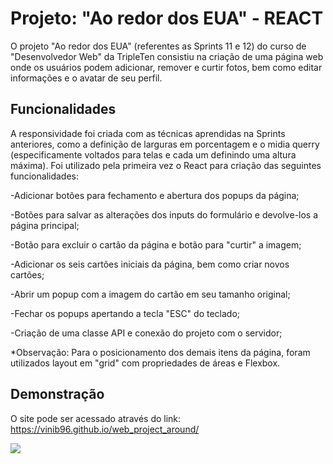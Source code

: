 
# Projeto: "Ao redor dos EUA" - REACT 

O projeto "Ao redor dos EUA" (referentes as Sprints 11 e 12) do curso de "Desenvolvedor Web" da TripleTen consistiu na criação de uma página web onde os usuários podem adicionar, remover e curtir fotos, bem como editar informações e o avatar de seu perfil. 

## Funcionalidades

A responsividade foi criada com as técnicas aprendidas na Sprints anteriores, como a definição de larguras em porcentagem e o midia querry (especificamente voltados para telas e cada um definindo uma altura máxima). Foi utilizado pela primeira vez o React para criação das seguintes funcionalidades: 

-Adicionar botões para fechamento e abertura dos popups da página;

-Botões para salvar as alterações dos inputs do formulário e devolve-los a página principal;

-Botão para excluir o cartão da página e botão para "curtir" a imagem;

-Adicionar os seis cartões iniciais da página, bem como criar novos cartões;

-Abrir um popup com a imagem do cartão em seu tamanho original;

-Fechar os popups apertando a tecla "ESC" do teclado;

-Criação de uma classe API e conexão do projeto com o servidor;

*Observação: Para o posicionamento dos demais itens da página, foram utilizados layout em "grid" com propriedades de áreas e Flexbox.

## Demonstração

O site pode ser acessado através do link: https://vinib96.github.io/web_project_around/



 <img src="https://miro.medium.com/v2/resize:fit:679/1*i8-u-V8LTTbQwTeUwLI_BQ.gif" />
